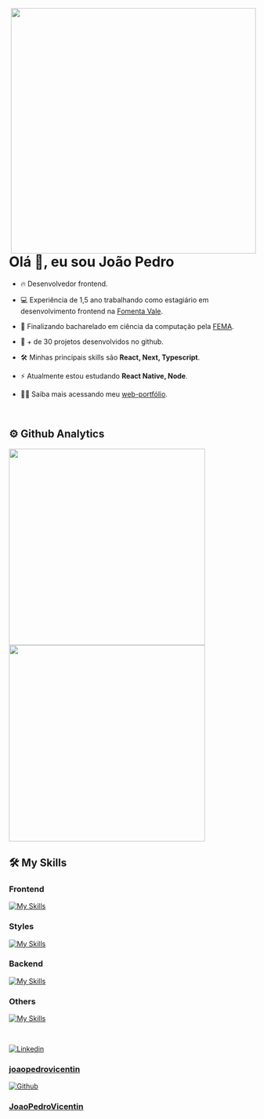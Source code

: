 <img align='right' height='500' src="https://raw.githubusercontent.com/gist/JoaoPedroVicentin/2a618b72f6e78a7e8bd80f5de96de8b9/raw/fabfb7776410ccba3c814f41a02600f6e7fec9dc/card-readme.svg" />

<h1 align="left"> Olá 👋, eu sou João Pedro</h1>

- 🔥 Desenvolvedor frontend.

- 💻 Experiência de 1,5 ano trabalhando como estagiário em desenvolvimento frontend na [Fomenta Vale](https://www.fomentavale.com.br/).

- 📖 Finalizando bacharelado em ciência da computação pela [FEMA](https://fema.edu.br/).

- 🚀 + de 30 projetos desenvolvidos no github.

- 🛠️ Minhas principais skills são **React, Next, Typescript**.

- ⚡ Atualmente estou estudando **React Native, Node**.

- 👨‍💻 Saiba mais acessando meu [web-portfólio](https://web-portfolio-joao-pedro-vicentin.vercel.app/).

<br>

## ⚙️ Github Analytics

<img width="400" src="https://github-readme-stats.vercel.app/api?username=JoaoPedroVicentin&show_icons=true&theme=tokyonight&include_all_commits=true&count_private=true"/>

<br>


<img width="400em" src="https://github-readme-stats.vercel.app/api/top-langs/?username=JoaoPedroVicentin&layout=compact&langs_count=7&theme=tokyonight"/>

<br>

## 🛠️ My Skills

### Frontend

[![My Skills](https://skillicons.dev/icons?i=js,ts,html,css,react,next)](https://skillicons.dev)
<br>

### Styles

[![My Skills](https://skillicons.dev/icons?i=materialui,styledcomponents,tailwind,bootstrap)](https://skillicons.dev)
<br>

### Backend

[![My Skills](https://skillicons.dev/icons?i=nodejs,prisma,mysql,sqlite)](https://skillicons.dev)
<br>

### Others

[![My Skills](https://skillicons.dev/icons?i=git,jest,graphql,figma)](https://skillicons.dev)

<br>

[![Linkedin](https://skillicons.dev/icons?i=linkedin)](https://skillicons.dev) <h3>[joaopedrovicentin](https://www.linkedin.com/in/joaopedrovicentin/)</h3>

[![Github](https://skillicons.dev/icons?i=github)](https://skillicons.dev) <h3>[JoaoPedroVicentin](https://github.com/JoaoPedroVicentin)</h3>
